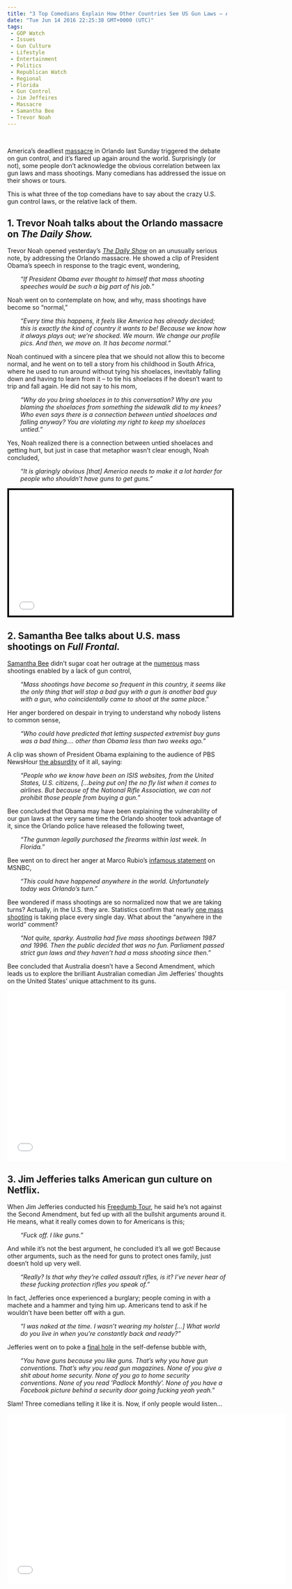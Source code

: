 ```yaml
---
title: "3 Top Comedians Explain How Other Countries See US Gun Laws – And Nail It"
date: "Tue Jun 14 2016 22:25:38 GMT+0000 (UTC)"
tags: 
 - GOP Watch
 - Issues
 - Gun Culture
 - Lifestyle
 - Entertainment
 - Politics
 - Republican Watch
 - Regional
 - Florida
 - Gun Control
 - Jim Jeffeires
 - Massacre
 - Samantha Bee
 - Trevor Noah
---
```

<p><!--OffDef--><br>
<!--Ads1--></p><p>America&#x2019;s deadliest <a href="http://www.liberalamerica.org/2016/06/12/orlando-nightclub-massacre-just-one-1000-u-s-mass-shootings-since-sandy-hook/">massacre</a>&#xA0;in Orlando last Sunday triggered the&#xA0;debate on&#xA0;gun control, and it&#x2019;s flared up again around the world. Surprisingly (or not), some people don&#x2019;t&#xA0;acknowledge&#xA0;the obvious correlation between lax gun laws and mass shootings.&#xA0;Many comedians has addressed the issue on their shows or tours.</p><p>This is what three of the top comedians have to say about the crazy U.S. gun control laws, or the relative lack of them.</p><h2>1. Trevor Noah talks about the Orlando massacre on <em>The Daily Show.</em></h2><p>Trevor Noah opened yesterday&#x2019;s <em><a href="http://www.cc.com/video-clips/o5lyhg/the-daily-show-with-trevor-noah-trevor-reacts-to-the-orlando-shooting" onclick="__gaTracker(&apos;send&apos;, &apos;event&apos;, &apos;outbound-article&apos;, &apos;http://www.cc.com/video-clips/o5lyhg/the-daily-show-with-trevor-noah-trevor-reacts-to-the-orlando-shooting&apos;, &apos;The Daily Show&apos;);">The Daily Show</a></em>&#xA0;on an unusually serious note, by addressing the Orlando massacre. He showed a clip of President Obama&#x2019;s speech in response to the tragic event, wondering,</p><p style="padding-left: 30px;"><em>&#x201C;If President Obama ever thought to himself that mass shooting speeches would be such a big part of his job.&#x201D;</em></p><p>Noah went on to contemplate on how, and why, mass shootings have become so &#x201C;normal,&#x201D;</p><p style="padding-left: 30px;"><em>&#x201C;Every time this happens, it feels like America has already decided; this is exactly the kind of country it wants to be! Because we know how it always plays out; we&#x2019;re shocked. We mourn. We change our profile pics. And then, we move on. It has become normal.&#x201D;</em></p><p>Noah continued with a sincere plea that we should not allow this to become normal, and he went on to tell a story from his childhood in South Africa, where he used to run around without tying his shoelaces, inevitably falling down and having to learn from it &#x2013; to tie his shoelaces if he doesn&#x2019;t want to trip and fall again. He did not say to his mom,</p><p style="padding-left: 30px;"><em>&#x201C;Why do you bring shoelaces in to this conversation? Why are you blaming the shoelaces from something the sidewalk did to my knees? Who even says there is a connection between untied shoelaces and falling anyway? You are violating my right to keep my shoelaces untied.&#x201D;</em></p><p>Yes, Noah realized there is a connection between untied shoelaces and getting hurt, but just in case that metaphor wasn&#x2019;t&#xA0;clear enough, Noah concluded,</p><p style="padding-left: 30px;"><em>&#x201C;It is glaringly obvious [that] America needs to make it a lot harder for people who shouldn&#x2019;t have guns to get guns.&#x201D;</em></p><div style="background-color: #000000; width: 520px;">
<div style="padding: 4px;"><iframe src="//media.mtvnservices.com/embed/mgid:arc:video:comedycentral.com:3d2d90a0-ebde-40f1-a822-8e55072493ad" width="512" height="288" frameborder="0" allowfullscreen="allowfullscreen"></iframe></div>
</div><h2>2. Samantha Bee talks about U.S. mass shootings on <em>Full Frontal.</em></h2><p><a href="https://www.youtube.com/watch?v=t88X1pYQu-I" onclick="__gaTracker(&apos;send&apos;, &apos;event&apos;, &apos;outbound-article&apos;, &apos;https://www.youtube.com/watch?v=t88X1pYQu-I&apos;, &apos;Samantha Bee&apos;);">Samantha Bee</a> didn&#x2019;t sugar coat her outrage at the <a href="http://www.liberalamerica.org/2016/06/12/orlando-nightclub-massacre-just-one-1000-u-s-mass-shootings-since-sandy-hook/">numerous</a> mass shootings enabled by a lack of gun control,</p><p style="padding-left: 30px;"><em>&#x201C;Mass shootings have become so frequent in this country, it seems like the only thing that will stop a bad guy with a gun is another bad guy with a gun, who coincidentally came to shoot at the same pla</em>ce.&#x201D;</p><p>Her anger bordered on despair in trying to understand why nobody listens to common sense,</p><p style="padding-left: 30px;"><em>&#x201C;Who could have predicted that letting suspected extremist buy guns was a bad thing&#x2026;. other than Obama less than two weeks ago.&#x201D;</em></p><p>A clip was shown of President Obama explaining to the audience of PBS NewsHour <a href="http://www.pbs.org/newshour/extra/daily_videos/president-obama-talks-guns-at-pbs-town-hall/" onclick="__gaTracker(&apos;send&apos;, &apos;event&apos;, &apos;outbound-article&apos;, &apos;http://www.pbs.org/newshour/extra/daily_videos/president-obama-talks-guns-at-pbs-town-hall/&apos;, &apos;the absurdity&apos;);">the absurdity</a> of it all, saying:</p><p style="padding-left: 30px;"><em>&#x201C;People who we know have been on ISIS websites, from the United States, U.S. citizens, [&#x2026;being put on] the no fly list when it comes to airlines. But because of the National Rifle Association, we can not prohibit those people from buying a gun.&#x201D;</em></p><p>Bee concluded that Obama may have been explaining the vulnerability of our gun laws at the very same time the Orlando shooter took advantage of it, since the Orlando police have released the following tweet,</p><p style="padding-left: 30px;"><em>&#x201C;The gunman legally purchased the firearms within last week. In Florida.&#x201D;</em></p><p>Bee went on to direct her anger at Marco Rubio&#x2019;s <a href="http://www.vox.com/2016/6/14/11930030/samantha-bee-orlando-shooting" onclick="__gaTracker(&apos;send&apos;, &apos;event&apos;, &apos;outbound-article&apos;, &apos;http://www.vox.com/2016/6/14/11930030/samantha-bee-orlando-shooting&apos;, &apos;infamous statement&apos;);">infamous statement</a> on MSNBC,</p><p style="padding-left: 30px;"><em>&#x201C;This could have happened anywhere in the world. Unfortunately today was Orlando&#x2019;s turn.&#x201D;</em></p><p>Bee wondered if mass shootings are so normalized now that we are taking turns? Actually, in the U.S. they are. Statistics confirm&#xA0;that nearly <a href="http://www.gunviolencearchive.org/" onclick="__gaTracker(&apos;send&apos;, &apos;event&apos;, &apos;outbound-article&apos;, &apos;http://www.gunviolencearchive.org/&apos;, &apos;one mass shooting&apos;);">one mass shooting</a> is taking place every single day. What about the &#x201C;anywhere in the world&#x201D; comment?</p><p style="padding-left: 30px;"><em>&#x201C;Not quite, sparky. Australia had five mass shootings between 1987 and 1996. Then the public decided that was no fun. Parliament passed strict gun laws and they haven&#x2019;t had a mass shooting since then.&#x201D;</em></p><p>Bee concluded that Australia doesn&#x2019;t have a Second Amendment, which leads us to explore the brilliant Australian comedian Jim Jefferies&#x2019;&#xA0;thoughts on the United States&#x2019; unique attachment to its guns.</p><p><span class="embed-youtube" style="text-align:center; display: block;"><iframe class="youtube-player" type="text/html" width="640" height="390" src="//www.youtube.com/embed/t88X1pYQu-I?version=3&amp;rel=1&amp;fs=1&amp;autohide=2&amp;showsearch=0&amp;showinfo=1&amp;iv_load_policy=1&amp;wmode=transparent" allowfullscreen="true" style="border:0;"></iframe></span></p><h2>3. Jim Jefferies talks American gun culture on Netflix.</h2><p>When Jim Jefferies conducted his <a href="https://www.youtube.com/watch?v=7OZIOE6aMBk" onclick="__gaTracker(&apos;send&apos;, &apos;event&apos;, &apos;outbound-article&apos;, &apos;https://www.youtube.com/watch?v=7OZIOE6aMBk&apos;, &apos;Freedumb Tour&apos;);">Freedumb Tour</a>, he said he&#x2019;s not against the Second Amendment, but fed up with all the bullshit&#xA0;arguments around it. He means, what it really comes down to for Americans is this;</p><p style="padding-left: 30px;"><em>&#x201C;Fuck off. I like guns.&#x201D;</em></p><p>And while it&#x2019;s not the best argument, he concluded it&#x2019;s all we got! Because other arguments, such as the need for guns to protect ones family, just doesn&#x2019;t hold up very well.</p><p style="padding-left: 30px;"><em>&#x201C;Really? Is that why they&#x2019;re called assault rifles, is it? I&#x2019;ve never hear of these fucking protection rifles you speak of.&#x201D;</em></p><p><!--Ads2--></p><p>In fact, Jefferies once experienced a burglary; people coming in with a machete and a hammer and tying him up. Americans tend to ask if he wouldn&#x2019;t have been better off with a gun.</p><p style="padding-left: 30px;"><em>&#x201C;I was naked at the time. I wasn&#x2019;t wearing my holster [&#x2026;] What world do you live in when you&#x2019;re constantly back and ready?&#x201D;</em></p><p>Jefferies went on to poke a <a href="http://www.unilad.co.uk/video/australian-comedian-perfectly-sums-up-the-insanity-of-american-gun-laws/" onclick="__gaTracker(&apos;send&apos;, &apos;event&apos;, &apos;outbound-article&apos;, &apos;http://www.unilad.co.uk/video/australian-comedian-perfectly-sums-up-the-insanity-of-american-gun-laws/&apos;, &apos;final hole&apos;);">final hole</a> in the self-defense bubble with,</p><p style="padding-left: 30px;"><em>&#x201C;You have guns because you like guns. That&#x2019;s why you have gun conventions. That&#x2019;s why you read gun magazines. None of you give a shit about home security. None of you go to home security conventions. None of you read &#x2019;Padlock Monthly&#x2019;. None of you have a Facebook picture behind a security door going fucking yeah yeah.&#x201D;</em></p><p>Slam! Three comedians telling it like it is. Now, if only people would listen&#x2026;</p><p><span class="embed-youtube" style="text-align:center; display: block;"><iframe class="youtube-player" type="text/html" width="640" height="390" src="//www.youtube.com/embed/0rR9IaXH1M0?version=3&amp;rel=1&amp;fs=1&amp;autohide=2&amp;showsearch=0&amp;showinfo=1&amp;iv_load_policy=1&amp;wmode=transparent" allowfullscreen="true" style="border:0;"></iframe></span></p>